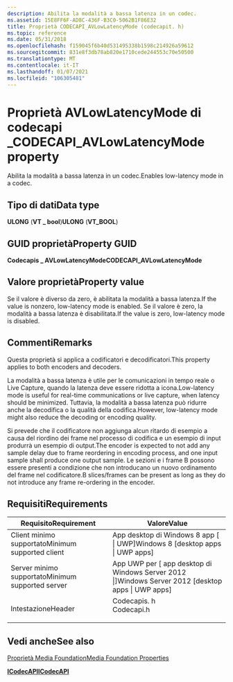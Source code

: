 ```yaml
---
description: Abilita la modalità a bassa latenza in un codec.
ms.assetid: 15E8FF6F-AD8C-436F-B3C0-5062B1F86E32
title: Proprietà CODECAPI_AVLowLatencyMode (codecapit. h)
ms.topic: reference
ms.date: 05/31/2018
ms.openlocfilehash: f159045f6b40d531495338b1598c214926a59612
ms.sourcegitcommit: 831e8f3db78ab820e1710cede244553c70e50500
ms.translationtype: MT
ms.contentlocale: it-IT
ms.lasthandoff: 01/07/2021
ms.locfileid: "106305481"
---
```

# <a name="codecapi_avlowlatencymode-property"></a><span data-ttu-id="bc0f3-103">Proprietà AVLowLatencyMode di codecapi \_</span><span class="sxs-lookup"><span data-stu-id="bc0f3-103">CODECAPI\_AVLowLatencyMode property</span></span>

<span data-ttu-id="bc0f3-104">Abilita la modalità a bassa latenza in un codec.</span><span class="sxs-lookup"><span data-stu-id="bc0f3-104">Enables low-latency mode in a codec.</span></span>

## <a name="data-type"></a><span data-ttu-id="bc0f3-105">Tipo di dati</span><span class="sxs-lookup"><span data-stu-id="bc0f3-105">Data type</span></span>

<span data-ttu-id="bc0f3-106">**ULONG** (**VT \_ bool**)</span><span class="sxs-lookup"><span data-stu-id="bc0f3-106">**ULONG** (**VT\_BOOL**)</span></span>

## <a name="property-guid"></a><span data-ttu-id="bc0f3-107">GUID proprietà</span><span class="sxs-lookup"><span data-stu-id="bc0f3-107">Property GUID</span></span>

<span data-ttu-id="bc0f3-108">**Codecapis \_ AVLowLatencyMode**</span><span class="sxs-lookup"><span data-stu-id="bc0f3-108">**CODECAPI\_AVLowLatencyMode**</span></span>

## <a name="property-value"></a><span data-ttu-id="bc0f3-109">Valore proprietà</span><span class="sxs-lookup"><span data-stu-id="bc0f3-109">Property value</span></span>

<span data-ttu-id="bc0f3-110">Se il valore è diverso da zero, è abilitata la modalità a bassa latenza.</span><span class="sxs-lookup"><span data-stu-id="bc0f3-110">If the value is nonzero, low-latency mode is enabled.</span></span> <span data-ttu-id="bc0f3-111">Se il valore è zero, la modalità a bassa latenza è disabilitata.</span><span class="sxs-lookup"><span data-stu-id="bc0f3-111">If the value is zero, low-latency mode is disabled.</span></span>

## <a name="remarks"></a><span data-ttu-id="bc0f3-112">Commenti</span><span class="sxs-lookup"><span data-stu-id="bc0f3-112">Remarks</span></span>

<span data-ttu-id="bc0f3-113">Questa proprietà si applica a codificatori e decodificatori.</span><span class="sxs-lookup"><span data-stu-id="bc0f3-113">This property applies to both encoders and decoders.</span></span>

<span data-ttu-id="bc0f3-114">La modalità a bassa latenza è utile per le comunicazioni in tempo reale o Live Capture, quando la latenza deve essere ridotta a icona.</span><span class="sxs-lookup"><span data-stu-id="bc0f3-114">Low-latency mode is useful for real-time communications or live capture, when latency should be minimized.</span></span> <span data-ttu-id="bc0f3-115">Tuttavia, la modalità a bassa latenza può ridurre anche la decodifica o la qualità della codifica.</span><span class="sxs-lookup"><span data-stu-id="bc0f3-115">However, low-latency mode might also reduce the decoding or encoding quality.</span></span>

<span data-ttu-id="bc0f3-116">Si prevede che il codificatore non aggiunga alcun ritardo di esempio a causa del riordino dei frame nel processo di codifica e un esempio di input produrrà un esempio di output.</span><span class="sxs-lookup"><span data-stu-id="bc0f3-116">The encoder is expected to not add any sample delay due to frame reordering in encoding process, and one input sample shall produce one output sample.</span></span> <span data-ttu-id="bc0f3-117">Le sezioni e i frame B possono essere presenti a condizione che non introducano un nuovo ordinamento del frame nel codificatore.</span><span class="sxs-lookup"><span data-stu-id="bc0f3-117">B slices/frames can be present as long as they do not introduce any frame re-ordering in the encoder.</span></span>

## <a name="requirements"></a><span data-ttu-id="bc0f3-118">Requisiti</span><span class="sxs-lookup"><span data-stu-id="bc0f3-118">Requirements</span></span>



| <span data-ttu-id="bc0f3-119">Requisito</span><span class="sxs-lookup"><span data-stu-id="bc0f3-119">Requirement</span></span> | <span data-ttu-id="bc0f3-120">Valore</span><span class="sxs-lookup"><span data-stu-id="bc0f3-120">Value</span></span> |
|-------------------------------------|---------------------------------------------------------------------------------------|
| <span data-ttu-id="bc0f3-121">Client minimo supportato</span><span class="sxs-lookup"><span data-stu-id="bc0f3-121">Minimum supported client</span></span><br/> | <span data-ttu-id="bc0f3-122">App desktop di Windows 8 app \[ \| UWP\]</span><span class="sxs-lookup"><span data-stu-id="bc0f3-122">Windows 8 \[desktop apps \| UWP apps\]</span></span><br/>                                     |
| <span data-ttu-id="bc0f3-123">Server minimo supportato</span><span class="sxs-lookup"><span data-stu-id="bc0f3-123">Minimum supported server</span></span><br/> | <span data-ttu-id="bc0f3-124">App UWP per \[ app desktop di Windows Server 2012 \|\]</span><span class="sxs-lookup"><span data-stu-id="bc0f3-124">Windows Server 2012 \[desktop apps \| UWP apps\]</span></span><br/>                           |
| <span data-ttu-id="bc0f3-125">Intestazione</span><span class="sxs-lookup"><span data-stu-id="bc0f3-125">Header</span></span><br/>                   | <dl> <span data-ttu-id="bc0f3-126"><dt>Codecapis. h</dt></span><span class="sxs-lookup"><span data-stu-id="bc0f3-126"><dt>Codecapi.h</dt></span></span> </dl> |



## <a name="see-also"></a><span data-ttu-id="bc0f3-127">Vedi anche</span><span class="sxs-lookup"><span data-stu-id="bc0f3-127">See also</span></span>

<dl> <dt>

[<span data-ttu-id="bc0f3-128">Proprietà Media Foundation</span><span class="sxs-lookup"><span data-stu-id="bc0f3-128">Media Foundation Properties</span></span>](media-foundation-properties.md)
</dt> <dt>

[<span data-ttu-id="bc0f3-129">**ICodecAPI**</span><span class="sxs-lookup"><span data-stu-id="bc0f3-129">**ICodecAPI**</span></span>](/windows/desktop/api/strmif/nn-strmif-icodecapi)
</dt> </dl>

 

